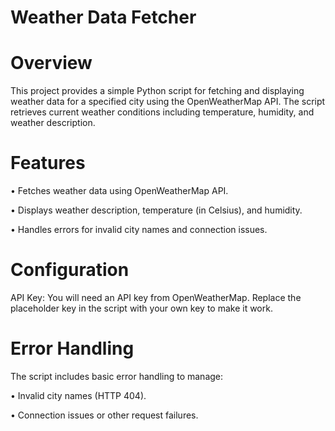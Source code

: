 # Weather Data Fetcher

# Overview

This project provides a simple Python script for fetching and displaying weather data for a specified city using the OpenWeatherMap API. The script retrieves current weather conditions including temperature, humidity, and weather description.

# Features

• Fetches weather data using OpenWeatherMap API.

• Displays weather description, temperature (in Celsius), and humidity.

• Handles errors for invalid city names and connection issues.

# Configuration

API Key: You will need an API key from OpenWeatherMap. Replace the placeholder key in the script with your own key to make it work.

# Error Handling

The script includes basic error handling to manage:

• Invalid city names (HTTP 404).

• Connection issues or other request failures.
